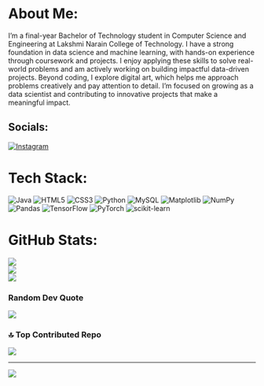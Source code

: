 # About Me:
I’m a final-year Bachelor of Technology student in Computer Science and Engineering at Lakshmi Narain College of Technology. I have a strong foundation in data science and machine learning, with hands-on experience through coursework and projects. I enjoy applying these skills to solve real-world problems and am actively working on building impactful data-driven projects. Beyond coding, I explore digital art, which helps me approach problems creatively and pay attention to detail. I’m focused on growing as a data scientist and contributing to innovative projects that make a meaningful impact.


## Socials:
[![Instagram](https://img.shields.io/badge/Instagram-%23E4405F.svg?logo=Instagram&logoColor=white)](https://instagram.com/sam__y) 

# Tech Stack:
![Java](https://img.shields.io/badge/java-%23ED8B00.svg?style=for-the-badge&logo=openjdk&logoColor=white) ![HTML5](https://img.shields.io/badge/html5-%23E34F26.svg?style=for-the-badge&logo=html5&logoColor=white) ![CSS3](https://img.shields.io/badge/css3-%231572B6.svg?style=for-the-badge&logo=css3&logoColor=white) ![Python](https://img.shields.io/badge/python-3670A0?style=for-the-badge&logo=python&logoColor=ffdd54) ![MySQL](https://img.shields.io/badge/mysql-4479A1.svg?style=for-the-badge&logo=mysql&logoColor=white) ![Matplotlib](https://img.shields.io/badge/Matplotlib-%23ffffff.svg?style=for-the-badge&logo=Matplotlib&logoColor=black) ![NumPy](https://img.shields.io/badge/numpy-%23013243.svg?style=for-the-badge&logo=numpy&logoColor=white) ![Pandas](https://img.shields.io/badge/pandas-%23150458.svg?style=for-the-badge&logo=pandas&logoColor=white) ![TensorFlow](https://img.shields.io/badge/TensorFlow-%23FF6F00.svg?style=for-the-badge&logo=TensorFlow&logoColor=white) ![PyTorch](https://img.shields.io/badge/PyTorch-%23EE4C2C.svg?style=for-the-badge&logo=PyTorch&logoColor=white) ![scikit-learn](https://img.shields.io/badge/scikit--learn-%23F7931E.svg?style=for-the-badge&logo=scikit-learn&logoColor=white)
# GitHub Stats:
![](https://github-readme-stats.vercel.app/api?username=Sam-y62&theme=prussian&hide_border=false&include_all_commits=false&count_private=false)<br/>
![](https://github-readme-streak-stats.herokuapp.com/?user=Sam-y62&theme=prussian&hide_border=false)<br/>
![](https://github-readme-stats.vercel.app/api/top-langs/?username=Sam-y62&theme=prussian&hide_border=false&include_all_commits=false&count_private=false&layout=compact)

### Random Dev Quote
![](https://quotes-github-readme.vercel.app/api?type=horizontal&theme=radical)

### 🔝 Top Contributed Repo
![](https://github-contributor-stats.vercel.app/api?username=Sam-y62&limit=5&theme=dark&combine_all_yearly_contributions=true)

---
[![](https://visitcount.itsvg.in/api?id=Sam-y62&icon=0&color=0)](https://visitcount.itsvg.in)

<!-- Proudly created with GPRM ( https://gprm.itsvg.in ) -->
